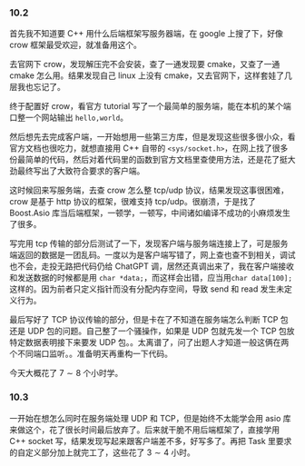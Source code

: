 ### 10.2

首先我不知道要 C++ 用什么后端框架写服务器端，在 google 上搜了下，好像 crow 框架最受欢迎，就准备用这个。

去官网下 crow，发现解压完不会安装，查了一通发现要 cmake，又查了一通 cmake 怎么用。结果发现自己 linux 上没有 cmake，又去官网下，这样套娃了几层我也忘记了。

终于配置好 crow，看官方 tutorial 写了一个最简单的服务端，能在本机的某个端口整一个网站输出 `hello,world`。

然后想先去完成客户端，一开始想用一些第三方库，但是发现这些很多很小众，看官方文档也很吃力，就想直接用 C++ 自带的 `<sys/socket.h>`，在网上找了很多份最简单的代码，然后对着代码里的函数到官方文档里查使用方法，还是花了挺大劲最终写出了大致符合要求的客户端。

这时候回来写服务端，去查 crow 怎么整 tcp/udp 协议，结果发现这事很困难，crow 是基于 http 协议的框架，很难支持 tcp/udp。很崩溃，于是找了 Boost.Asio 库当后端框架，一顿学，一顿写，中间诸如编译不成功的小麻烦发生了很多。

写完用 tcp 传输的部分后测试了一下，发现客户端与服务端连接上了，可是服务端返回的数据是一团乱码。一度以为是客户端写错了，网上查也查不到相关，调试也不会，走投无路把代码仍给 ChatGPT 调，居然还真调出来了，我在客户端接收和发送数据的时候都是用 `char *data;`，而这样会出错，应当用`char data[100];` 这样的。因为前者只定义指针而没有分配内存空间，导致 send 和 read 发生未定义行为。

最后写好了 TCP 协议传输的部分，但是卡在了不知道在服务端怎么判断 TCP 包还是 UDP 包的问题。自己整了一个骚操作，如果是 UDP 包就先发一个 TCP 包放特定数据表明接下来要发 UDP 包。。太离谱了，问了出题人才知道一般这俩在两个不同端口监听。。准备明天再重构一下代码。

今天大概花了 $7\sim 8$ 个小时学。

### 10.3

一开始在想怎么同时在服务端处理 UDP 和 TCP，但是始终不太能学会用 asio 库来做这个，花了很长时间最后放弃了。后来就干脆不用后端框架了，直接学用 C++ socket 写，结果发现写起来跟客户端差不多，好写多了。再把 Task 里要求的自定义部分加上就完工了，这些花了 $3\sim 4$ 小时。